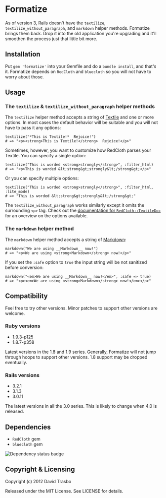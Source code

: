 Formatize
=========

As of version 3, Rails doesn't have the `textilize`,
`textilize_without_paragraph`, and `markdown` helper methods. Formatize brings
them back. Drop it into the old application you're upgrading and it'll smoothen
the process just that little bit more.

Installation
------------

Put `gem 'formatize'` into your Gemfile and do a `bundle install`, and that's
it. Formatize depends on `RedCloth` and `bluecloth` so you will not have to
worry about those.

Usage
-----

### The `textilize` & `textilize_without_paragraph` helper methods

The `textilize` helper method accepts a string of
[Textile](http://redcloth.org/textile) and one or more options. In most cases
the default behavior will be suitable and you will not have to pass it any options:

    textilize("*This is Textile!*  Rejoice!")
    # => "<p><strong>This is Textile!</strong>  Rejoice!</p>"

Sometimes, however, you want to customize how RedCloth parses your Textile. You
can specify a single option:

    textilize("This is worded <strong>strongly</strong>", :filter_html)
    # => "<p>This is worded &lt;strong&gt;strongly&lt;/strong&gt;</p>"

Or you can specify multiple options:

    textilize("This is worded <strong>strongly</strong>", :filter_html, :lite_mode)
    # => "This is worded &lt;strong&gt;strongly&lt;/strong&gt;"

The `textilize_without_paragraph` works similarly except it omits the
surrounding `<p>` tag. Check out the
[documentation for `RedCloth::TextileDoc`](http://redcloth.rubyforge.org/classes/RedCloth/TextileDoc.html)
for an overview on the options available.

### The `markdown` helper method

The `markdown` helper method accepts a string of
[Markdown](http://daringfireball.net/projects/markdown/):

    markdown("We are using __Markdown__ now!")
    # => "<p>We are using <strong>Markdown</strong> now!</p>"

If you set the `:safe` option to `true` the input string will be not sanitized
before conversion:

    markdown("<em>We are using __Markdown__ now!</em>", :safe => true)
    # => "<p><em>We are using <strong>Markdown</strong> now!</em></p>"

Compatibility
-------------

Feel free to try other versions. Minor patches to support other versions
are welcome.

### Ruby versions
* 1.9.3-p125
* 1.8.7-p358

Latest versions in the 1.8 and 1.9 series. Generally, Formatize will not
jump through hoops to support other versions. 1.8 support may be dropped
eventually.

### Rails versions
* 3.2.1
* 3.1.3
* 3.0.11

The latest versions in all the 3.0 series. This is likely to change when
4.0 is released.

Dependencies
------------

* `RedCloth` gem
* `bluecloth` gem

![Dependency status badge](https://gemnasium.com/dtrasbo/formatize.png)

Copyright & Licensing
---------------------

Copyright (c) 2012 David Trasbo

Released under the MIT License. See LICENSE for details.

